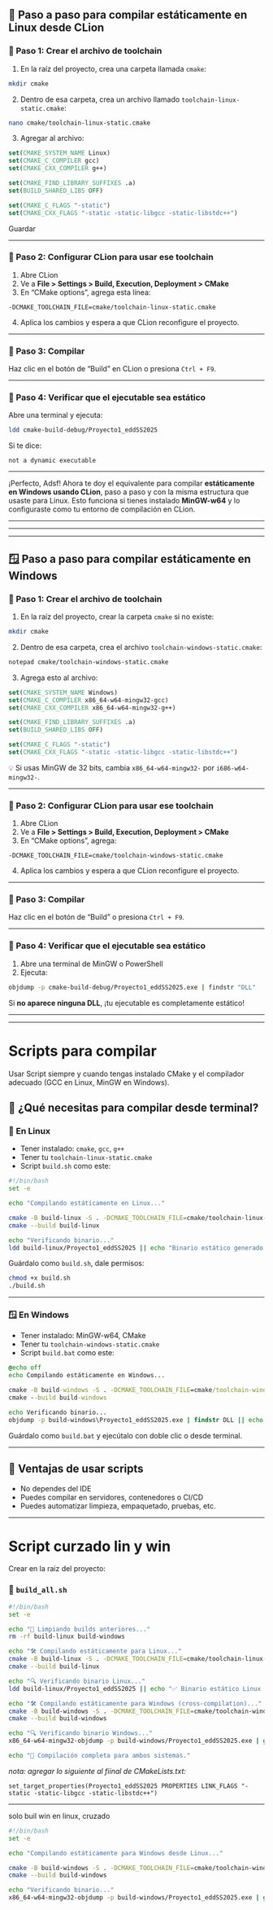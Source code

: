 ## 🧱 Paso a paso para compilar estáticamente en Linux desde CLion

### 🥇 Paso 1: Crear el archivo de toolchain

1. En la raíz del proyecto, crea una carpeta llamada `cmake`:

```bash
mkdir cmake
```

2. Dentro de esa carpeta, crea un archivo llamado `toolchain-linux-static.cmake`:

```bash
nano cmake/toolchain-linux-static.cmake
```

3. Agregar al archivo:

```cmake
set(CMAKE_SYSTEM_NAME Linux)
set(CMAKE_C_COMPILER gcc)
set(CMAKE_CXX_COMPILER g++)

set(CMAKE_FIND_LIBRARY_SUFFIXES .a)
set(BUILD_SHARED_LIBS OFF)

set(CMAKE_C_FLAGS "-static")
set(CMAKE_CXX_FLAGS "-static -static-libgcc -static-libstdc++")
```

Guardar

---

### 🥈 Paso 2: Configurar CLion para usar ese toolchain

1. Abre CLion
2. Ve a **File > Settings > Build, Execution, Deployment > CMake**
3. En “CMake options”, agrega esta línea:

```
-DCMAKE_TOOLCHAIN_FILE=cmake/toolchain-linux-static.cmake
```

4. Aplica los cambios y espera a que CLion reconfigure el proyecto.

---

### 🥉 Paso 3: Compilar

Haz clic en el botón de “Build” en CLion o presiona `Ctrl + F9`.

---

### 🧪 Paso 4: Verificar que el ejecutable sea estático

Abre una terminal y ejecuta:

```bash
ldd cmake-build-debug/Proyecto1_eddSS2025
```

Si te dice:

```
not a dynamic executable
```

---

¡Perfecto, Adsf! Ahora te doy el equivalente para compilar **estáticamente en Windows usando CLion**, paso a paso y con la misma estructura que usaste para Linux. Esto funciona si tienes instalado **MinGW-w64** y lo configuraste como tu entorno de compilación en CLion.

---

----

---



## 🪟 Paso a paso para compilar estáticamente en Windows

### 🥇 Paso 1: Crear el archivo de toolchain

1. En la raíz del proyecto, crear la carpeta `cmake` si no existe:

```bash
mkdir cmake
```

2. Dentro de esa carpeta, crea el archivo `toolchain-windows-static.cmake`:

```bash
notepad cmake/toolchain-windows-static.cmake
```

3. Agrega esto al archivo:

```cmake
set(CMAKE_SYSTEM_NAME Windows)
set(CMAKE_C_COMPILER x86_64-w64-mingw32-gcc)
set(CMAKE_CXX_COMPILER x86_64-w64-mingw32-g++)

set(CMAKE_FIND_LIBRARY_SUFFIXES .a)
set(BUILD_SHARED_LIBS OFF)

set(CMAKE_C_FLAGS "-static")
set(CMAKE_CXX_FLAGS "-static -static-libgcc -static-libstdc++")
```

💡 Si usas MinGW de 32 bits, cambia `x86_64-w64-mingw32-` por `i686-w64-mingw32-`.

---

### 🥈 Paso 2: Configurar CLion para usar ese toolchain

1. Abre CLion
2. Ve a **File > Settings > Build, Execution, Deployment > CMake**
3. En “CMake options”, agrega:

```
-DCMAKE_TOOLCHAIN_FILE=cmake/toolchain-windows-static.cmake
```

4. Aplica los cambios y espera a que CLion reconfigure el proyecto.

---

### 🥉 Paso 3: Compilar

Haz clic en el botón de “Build” o presiona `Ctrl + F9`.

---

### 🧪 Paso 4: Verificar que el ejecutable sea estático

1. Abre una terminal de MinGW o PowerShell
2. Ejecuta:

```bash
objdump -p cmake-build-debug/Proyecto1_eddSS2025.exe | findstr "DLL"
```

Si **no aparece ninguna DLL**, ¡tu ejecutable es completamente estático!

---

---

# Scripts para compilar

Usar Script siempre y cuando tengas instalado CMake y el compilador adecuado (GCC en Linux, MinGW en Windows). 

## 🧪 ¿Qué necesitas para compilar desde terminal?

### 🐧 En Linux

- Tener instalado: `cmake`, `gcc`, `g++`
- Tener tu `toolchain-linux-static.cmake`
- Script `build.sh` como este:

```bash
#!/bin/bash
set -e

echo "Compilando estáticamente en Linux..."

cmake -B build-linux -S . -DCMAKE_TOOLCHAIN_FILE=cmake/toolchain-linux-static.cmake
cmake --build build-linux

echo "Verificando binario..."
ldd build-linux/Proyecto1_eddSS2025 || echo "Binario estático generado correctamente."
```

Guárdalo como `build.sh`, dale permisos:

```bash
chmod +x build.sh
./build.sh
```

---

### 🪟 En Windows

- Tener instalado: MinGW-w64, CMake
- Tener tu `toolchain-windows-static.cmake`
- Script `build.bat` como este:

```bat
@echo off
echo Compilando estáticamente en Windows...

cmake -B build-windows -S . -DCMAKE_TOOLCHAIN_FILE=cmake/toolchain-windows-static.cmake
cmake --build build-windows

echo Verificando binario...
objdump -p build-windows\Proyecto1_eddSS2025.exe | findstr DLL || echo Binario estático generado correctamente.
```

Guárdalo como `build.bat` y ejecútalo con doble clic o desde terminal.

---

## 🧠 Ventajas de usar scripts

- No dependes del IDE
- Puedes compilar en servidores, contenedores o CI/CD
- Puedes automatizar limpieza, empaquetado, pruebas, etc.



-----

# Script curzado lin y win

Crear en la raiz del proyecto:

### 🧩 `build_all.sh`

```bash
#!/bin/bash
set -e

echo "🧹 Limpiando builds anteriores..."
rm -rf build-linux build-windows

echo "🛠️ Compilando estáticamente para Linux..."
cmake -B build-linux -S . -DCMAKE_TOOLCHAIN_FILE=cmake/toolchain-linux-static.cmake
cmake --build build-linux

echo "🔍 Verificando binario Linux..."
ldd build-linux/Proyecto1_eddSS2025 || echo "✅ Binario estático Linux generado correctamente."

echo "🛠️ Compilando estáticamente para Windows (cross-compilation)..."
cmake -B build-windows -S . -DCMAKE_TOOLCHAIN_FILE=cmake/toolchain-windows-static.cmake
cmake --build build-windows

echo "🔍 Verificando binario Windows..."
x86_64-w64-mingw32-objdump -p build-windows/Proyecto1_eddSS2025.exe | grep DLL || echo "✅ Binario estático Windows generado correctamente."

echo "🎉 Compilación completa para ambos sistemas."
```



*nota: agregar lo siguiente al fiinal de CMakeLists.txt:*

`set_target_properties(Proyecto1_eddSS2025 PROPERTIES LINK_FLAGS "-static -static-libgcc -static-libstdc++") `





---

solo buil win en linux, cruzado

```bash
#!/bin/bash
set -e

echo "Compilando estáticamente para Windows desde Linux..."

cmake -B build-windows -S . -DCMAKE_TOOLCHAIN_FILE=cmake/toolchain-windows-static.cmake
cmake --build build-windows

echo "Verificando binario..."
x86_64-w64-mingw32-objdump -p build-windows/Proyecto1_eddSS2025.exe | grep DLL || echo "Binario estático generado correctamente."

```
